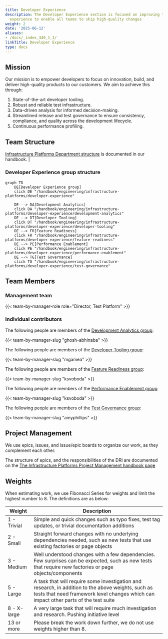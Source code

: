 ```yaml
---
title: Developer Experience
description: The Developer Experience section is focused on improving the developer
  experience to enable all teams to ship high-quality changes
weight: 2
date: '2025-06-12'
aliases:
- /docs/_index_349_1_1/
linkTitle: Developer Experience
type: docs
---
```


## Mission

Our mission is to empower developers to focus on innovation, build, and deliver high-quality products to our customers. We aim to achieve this through:

1. State-of-the-art developer tooling.
2. Robust and reliable test infrastructure.
3. Data-driven analysis for informed decision-making.
4. Streamlined release and test governance to ensure consistency, compliance, and quality across the development lifecycle.
5. Continuous performance profiling.

## Team Structure

[Infrastructure Platforms Department structure](/handbook/engineering/infrastructure-platforms/#organization-structure) is documented in our handbook.                                                                                                                   |

### Developer Experience group structure

```mermaid
graph TD
    DE[Developer Experience group]
    click DE "/handbook/engineering/infrastructure-platforms/developer-experience"

    DE --> DA[Development Analytics]
    click DA "/handbook/engineering/infrastructure-platforms/developer-experience/development-analytics"
    DE --> DT[Developer Tooling]
    click DT "/handbook/engineering/infrastructure-platforms/developer-experience/developer-tooling"
    DE --> FR[Feature Readiness]
    click FR "/handbook/engineering/infrastructure-platforms/developer-experience/feature-readiness"
    DE --> PE[Performance Enablement]
    click PE "/handbook/engineering/infrastructure-platforms/developer-experience/performance-enablement"
    DE --> TG[Test Governance]
    click TG "/handbook/engineering/infrastructure-platforms/developer-experience/test-governance"
```

## Team Members

### Management team

{{< team-by-manager-role role="Director, Test Platform" >}}

### Individual contributors

The following people are members of the [Development Analytics group](development-analytics):

{{< team-by-manager-slug "ghosh-abhinaba" >}}

The following people are members of the [Developer Tooling group](developer-tooling):

{{< team-by-manager-slug "mgamea" >}}

The following people are members of the [Feature Readiness group](feature-readiness):

{{< team-by-manager-slug "ksvoboda" >}}

The following people are members of the [Performance Enablement group](performance-enablement):

{{< team-by-manager-slug "ksvoboda" >}}

The following people are members of the [Test Governance group](test-governance):

{{< team-by-manager-slug "amyphillips" >}}

## Project Management

We use epics, issues, and issue/epic boards to organize our work, as they complement each other.

The structure of epics, and the responsibilities of the DRI are documented on the [The Infrastructure Platforms Project Management handbook page](/handbook/engineering/infrastructure/platforms/project-management/)

## Weights

When estimating work, we use Fibonacci Series for weights and limit the highest number to 8. The definitions are as below:

| Weight      | Description                                                                                                                                                                                |
|-------------|--------------------------------------------------------------------------------------------------------------------------------------------------------------------------------------------|
| 1 - Trivial | Simple and quick changes such as typo fixes, test tag updates, or trivial documentation additions                                                                                          |
| 2 - Small   | Straight forward changes with no underlying dependencies needed, such as new tests that use existing factories or page objects                                                             |
| 3 - Medium  | Well understood changes with a few dependencies. Few surprises can be expected, such as new tests that require new factories or page objects/components                                    |
| 5 - Large   | A task that will require some investigation and research, in addition to the above weights, such as tests that need framework level changes which can impact other parts of the test suite |
| 8 - X-large | A very large task that will require much investigation and research. Pushing initiative level                                                                                              |
| 13 or more  | Please break the work down further, we do not use weights higher than 8. |
